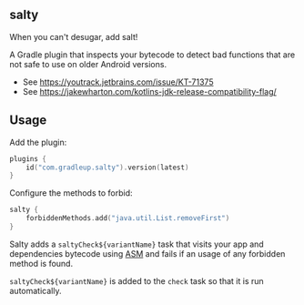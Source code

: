 ## salty

When you can't desugar, add salt!

A Gradle plugin that inspects your bytecode to detect bad functions that are not safe to use on older Android versions.

- See https://youtrack.jetbrains.com/issue/KT-71375
- See https://jakewharton.com/kotlins-jdk-release-compatibility-flag/

## Usage

Add the plugin:

```kotlin
plugins {
    id("com.gradleup.salty").version(latest)
}
```

Configure the methods to forbid:

```kotlin
salty {
    forbiddenMethods.add("java.util.List.removeFirst")
}
```

Salty adds a `saltyCheck${variantName}` task that visits your app and dependencies bytecode using [ASM](https://asm.ow2.io/) and fails if an usage of any forbidden method is found. 

`saltyCheck${variantName}` is added to the `check` task so that it is run automatically.
